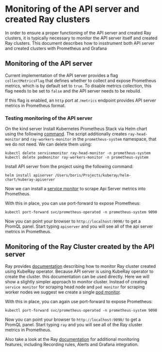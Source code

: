 # Monitoring of the API server and created Ray clusters

In order to ensure a proper functioning of the API server and created Ray clusters, it is typically necessary to
monitor the API server itself and created Ray clusters. This document describes how to insstrument both API server
and created clusters with Prometheus and Grafana

## Monitoring of the API server

Current implementation of the API server provides a flag `collectMetricsFlag` that defines whether to collect and
expose Prometheus metrics, which is by default set to `true`. To disable metrics collection, this flag needs to
be set to `false` and the API server needs to be rebuild.

If this flag is enabled, an `http` port at `/metrics` endpoint provides API server metrics in Prometheus format.

### Testing monitoring of the API server

On the kind server Install Kubernetes Prometheus Stack via Helm chart using the following
[command](../install/prometheus/install.sh). The script additionally creates `ray-head-monitor` and
`ray-workers-monitor` in the `prometheus-system` namespace, that we do not need. We can delete them using:

```shell
kubectl delete servicemonitor ray-head-monitor -n prometheus-system
kubectl delete podmonitor ray-workers-monitor -n prometheus-system
```

Install API server from the project using the following command:

```shell
helm install apiserver /Users/boris/Projects/kuberay/helm-chart/kuberay-apiserver
```

Now we can install a [service monitor](test/api_server_service_monitor.yaml) to scrape Api Server metrics into
Prometheus.

With this in place, you can use port-forward to expose Prometheus:

```shell
kubectl port-forward svc/prometheus-operated -n prometheus-system 9090
```

Now you can point your browser to `http://localhost:9090/` to get a PromQL panel. Start typing `apiserver` and
you will see all of the api server metrics in Prometheus.

## Monitoring of the Ray Cluster created by the API server

Ray provides [documentation](https://docs.ray.io/en/master/cluster/kubernetes/k8s-ecosystem/prometheus-grafana.html#kuberay-prometheus-grafana)
describing how to monitor Ray cluster created using KubeRay operator. Because API server is using KubeRay operator
to create the cluster. this documentation can be used directly. Here we will show a slightly simpler approach to
monitor cluster. Instead of creating `service monitor` for scraping head node and `pod monitor` for scraping worker
nodes we suggest we create a single [pod monitor](test/ray_cluster_pod_monitor.yaml).

With this in place, you can again use port-forward to expose Prometheus:

```shell
kubectl port-forward svc/prometheus-operated -n prometheus-system 9090
```

Now you can point your browser to `http://localhost:9090/` to get a PromQL panel. Start typing `ray` and
you will see all of the Ray cluster metrics in Prometheus.

Also take a look at the Ray [documentation](https://docs.ray.io/en/master/cluster/kubernetes/k8s-ecosystem/prometheus-grafana.html#kuberay-prometheus-grafana)
for additional monitoring features, including Recording rules, Alerts and Grafana integration.
